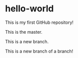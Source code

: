 # hello-world
This is my first GitHub repository!

This is the master.

This is a new branch.

This is a new branch of a branch!


